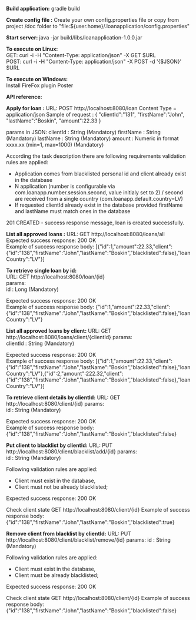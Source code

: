 <b>Build application:</b>
gradle build

<b>Create config file :</b>
Create your own config.properties file or copy from project /doc folder to "file:${user.home}/.loanapplication/config.properties"

<b>Start server:</b>
java -jar build/libs/loanapplication-1.0.0.jar

<b>To execute on Linux:</b>  
GET: curl -i -H "Content-Type: application/json" -X GET $URL  
POST: curl -i -H "Content-Type: application/json" -X POST -d '{$JSON}' $URL  

<b>To execute on Windows:</b>  
Install FireFox plugin Poster

<b>API reference:</b>  

**Apply for loan :**
URL: POST http://localhost:8080/loan
Content Type = application/json
Sample of request :
{  "clientId":"131",
   "firstName":"John",
   "lastName":"Boskin",
   "amount":22.33
}

params in JSON: 
clientId : String (Mandatory)
firstName : String (Mandatory)
lastName : String (Mandatory)
amount : Numeric in format xxxx.xx (min=1, max=1000) (Mandatory)   

According the task description there are following requirements validation rules are applied:
  - Application comes from blacklisted personal id and client already exist in the database
  - N application (number is configurable via com.loanapp.number.session.second, value initialy set to 2) / second are received from a single country (com.loanapp.default.country=LV)
  - If requested clientId already exist in the database provided firstName and lastName must match ones in the database


 201 CREATED - success response message, loan is created successfully.


**List all approved loans :**
URL: GET http://localhost:8080/loans/all  
Expected success response: 200 OK  
Example of success response body: [{"id":1,"amount":22.33,"client":{"id":"138","firstName":"John","lastName":"Boskin","blacklisted":false},"loanCountry":"LV"}]



**To retrieve single loan by id:**  
URL: GET http://localhost:8080/loan/{id}  
params:  
id : Long (Mandatory)  

Expected success response: 200 OK  
Example of success response body: {"id":1,"amount":22.33,"client":{"id":"138","firstName":"John","lastName":"Boskin","blacklisted":false},"loanCountry":"LV"}


**List all approved loans by client:**
URL: GET http://localhost:8080/loans/client/{clientId}
params:  
clientId : String (Mandatory)

Expected success response: 200 OK  
Example of success response body: [{"id":1,"amount":22.33,"client":{"id":"138","firstName":"John","lastName":"Boskin","blacklisted":false},"loanCountry":"LV"},{"id":2,"amount":222.32,"client":{"id":"138","firstName":"John","lastName":"Boskin","blacklisted":false},"loanCountry":"LV"}]


**To retrieve client details by clientId:**
URL: GET http://localhost:8080/client/{id}
params:  
id : String (Mandatory)  

Expected success response: 200 OK  
Example of success response body: {"id":"138","firstName":"John","lastName":"Boskin","blacklisted":false}


**Put client to blacklist by clientId:**
URL: PUT http://localhost:8080/client/blacklist/add/{id}
params:  
id : String (Mandatory)

Following validation rules are applied: 
  - Client must exist in the database,
  - Client must not be already blacklisted;

Expected success response: 200 OK

Check client state GET http://localhost:8080/client/{id}
Example of success response body: {"id":"138","firstName":"John","lastName":"Boskin","blacklisted":true}

**Remove client from blacklist by clientId:**
URL: PUT http://localhost:8080/client/blacklist/remove/{id}
params:
id : String (Mandatory)

Following validation rules are applied:
  - Client must exist in the database,
  - Client must be already blacklisted;

Expected success response: 200 OK

Check client state GET http://localhost:8080/client/{id}
Example of success response body: {"id":"138","firstName":"John","lastName":"Boskin","blacklisted":false}
